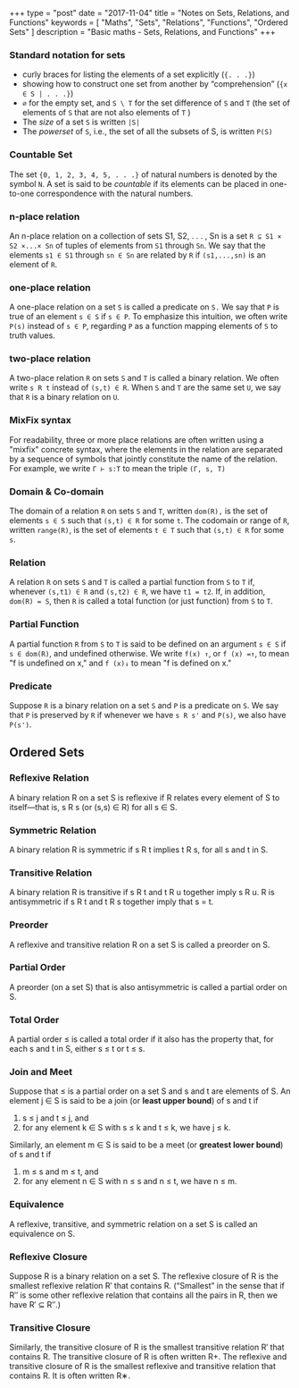 +++
type = "post"
date = "2017-11-04"
title = "Notes on Sets, Relations, and Functions"
keywords = [ 
      "Maths",
      "Sets",
      "Relations",
      "Functions",
      "Ordered Sets"
]
description = "Basic maths - Sets, Relations, and Functions"
+++
### Standard notation for sets
 * curly braces for listing the elements of a set explicitly (`{. . .}`) 
 * showing how to construct one set from another by “comprehension” (`{x ∈ S | . . .}`)
 * `∅` for the empty set, and `S \ T` for the set difference of `S` and `T` (the set of elements of `S` that are not also elements of `T` )
 * The _size_ of a set `S` is written `|S|`
 * The _powerset_ of `S`, i.e., the set of all the subsets of S, is written `P(S)`

   
### Countable Set 
The set `{0, 1, 2, 3, 4, 5, . . .}` of natural numbers is denoted by the symbol `N`. A set is said to be _countable_ if its elements can be placed in one-to-one correspondence with the natural numbers.

### n-place relation  
An n-place relation on a collection of sets S1, S2, . . . , Sn is a set `R ⊆ S1 × S2 ×...× Sn` of tuples of elements from `S1` through `Sn`. We say that the elements `s1 ∈ S1` through `sn ∈ Sn` are related by `R` if `(s1,...,sn)` is an element of `R`.

### one-place relation  
A one-place relation on a set `S` is called a predicate on `S.` We say that `P` is true of an element `s ∈ S` if `s ∈ P`. To emphasize this intuition, we often write `P(s)` instead of `s ∈ P`, regarding `P` as a function mapping elements of `S` to truth values.  

### two-place relation  
A two-place relation `R` on sets `S` and `T` is called a binary relation. We often write `s R t` instead of `(s,t) ∈ R`. When `S` and `T` are the same set `U`, we say that `R` is a binary relation on `U`.  

### MixFix syntax
For readability, three or more place relations are often written using a "mixfix" concrete syntax, where the elements in the relation are separated by a sequence of symbols that jointly constitute the name of the relation. For example, we write `Γ ⊢ s:T` to mean the triple `(Γ, s, T)`

### Domain & Co-domain
The domain of a relation `R` on sets `S` and `T`, written `dom(R),` is the set of elements `s ∈ S` such that `(s,t) ∈ R` for some `t`. The codomain or range of `R`, written `range(R)`, is the set of elements `t ∈ T` such that `(s,t) ∈ R` for some `s`.
  
### Relation
A relation `R` on sets `S` and `T` is called a partial function from `S` to `T` if, whenever `(s,t1) ∈ R` and `(s,t2) ∈ R`, we have `t1 = t2`. If, in addition, `dom(R) = S`, then `R` is called a total function (or just function) from `S` to `T`.  
### Partial Function
A partial function `R` from `S` to `T` is said to be defined on an argument `s ∈ S` if `s ∈ dom(R)`, and undefined otherwise. We write `f(x) ↑`, or `f (x) =↑`, to mean "f is undefined on x," and `f (x)↓` to mean "f is defined on x."

### Predicate
Suppose `R` is a binary relation on a set `S` and `P` is a predicate on `S`. We say that `P` is preserved by `R` if whenever we have `s R s'` and `P(s)`, we also have `P(s')`.  

## Ordered Sets
### Reflexive Relation
A binary relation R on a set S is reflexive if R relates every element of S to itself—that is, s R s (or (s,s) ∈ R) for all s ∈ S. 

### Symmetric Relation
A binary relation R is symmetric if s R t implies t R s, for all s and t in S. 

### Transitive Relation
A binary relation R is transitive if s R t and t R u together imply s R u. R is antisymmetric if s R t and t R s together imply that s = t.  

### Preorder
A reflexive and transitive relation R on a set S is called a preorder on S.

### Partial Order
A preorder (on a set S) that is also antisymmetric is called a partial order on S. 

### Total Order
A partial order ≤ is called a total order if it also has the property that, for each s and t in S, either s ≤ t or t ≤ s.  

### Join and Meet
Suppose that ≤ is a partial order on a set S and s and t are elements of S. An element j ∈ S is said to be a join (or __least upper bound__) of s and t if

1. s ≤ j and t ≤ j, and
2. for any element k ∈ S with s ≤ k and t ≤ k, we have j ≤ k.

Similarly, an element m ∈ S is said to be a meet (or __greatest lower bound__) of s and t if

1. m ≤ s and m ≤ t, and
2. for any element n ∈ S with n ≤ s and n ≤ t, we have n ≤ m.

### Equivalence 
A reflexive, transitive, and symmetric relation on a set S is called an equivalence on S.  

### Reflexive Closure
Suppose R is a binary relation on a set S. The reflexive closure of R is the smallest reflexive relation R′ that contains R. (“Smallest” in the sense that if R′′ is some other reflexive relation that contains all the pairs in R, then we have R′ ⊆ R′′.) 

### Transitive Closure 
Similarly, the transitive closure of R is the smallest transitive relation R′ that contains R. The transitive closure of R is often written R+. The reflexive and transitive closure of R is the smallest reflexive and transitive relation that contains R. It is often written R∗. 
